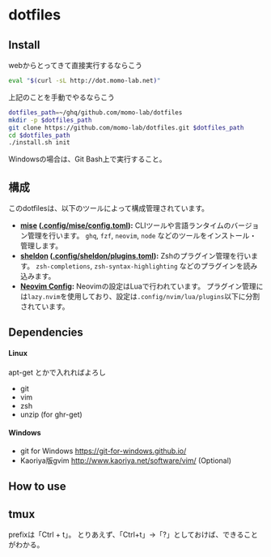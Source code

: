 dotfiles
========

Install
-------

webからとってきて直接実行するならこう

```sh
eval "$(curl -sL http://dot.momo-lab.net)"
```

上記のことを手動でやるならこう

```sh
dotfiles_path=~/ghq/github.com/momo-lab/dotfiles
mkdir -p $dotfiles_path
git clone https://github.com/momo-lab/dotfiles.git $dotfiles_path
cd $dotfiles_path
./install.sh init
```

Windowsの場合は、Git Bash上で実行すること。

構成
-------

このdotfilesは、以下のツールによって構成管理されています。

- **[mise](https://mise.jdx.dev/) ([.config/mise/config.toml](.config/mise/config.toml)):**
  CLIツールや言語ランタイムのバージョン管理を行います。
  `ghq`, `fzf`, `neovim`, `node` などのツールをインストール・管理します。
- **[sheldon](https://sheldon.cli.rs/) ([.config/sheldon/plugins.toml](.config/sheldon/plugins.toml)):**
  Zshのプラグイン管理を行います。
  `zsh-completions`, `zsh-syntax-highlighting` などのプラグインを読み込みます。
- **[Neovim Config](./.config/nvim):**
  Neovimの設定はLuaで行われています。
  プラグイン管理には`lazy.nvim`を使用しており、設定は`.config/nvim/lua/plugins`以下に分割されています。

Dependencies
------------
#### Linux
apt-get とかで入れればよろし

- git
- vim
- zsh
- unzip (for ghr-get)

#### Windows
- git for Windows <https://git-for-windows.github.io/>
- Kaoriya版gvim <http://www.kaoriya.net/software/vim/> (Optional)

How to use
----------

## tmux
prefixは「Ctrl + t」。
とりあえず、「Ctrl+t」→「?」としておけば、できることがわかる。
